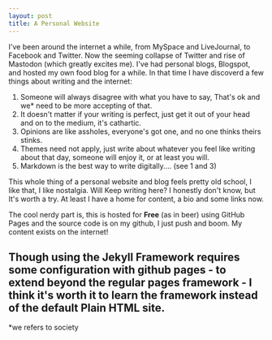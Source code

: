 ```yaml
---
layout: post
title: A Personal Website
---
```


I've been around the internet a while, from MySpace and LiveJournal, to Facebook and Twitter. Now the seeming collapse of Twitter and rise of Mastodon (which greatly excites me). I've had personal blogs, Blogspot, and hosted my own food blog for a while. In that time I have discoverd a few things about writing and the internet:

1. Someone will always disagree with what you have to say, That's ok and we* need to be more accepting of that. 
2. It doesn't matter if your writing is perfect, just get it out of your head and on to the medium, it's cathartic. 
3. Opinions are like assholes, everyone's got one, and no one thinks theirs stinks. 
4. Themes need not apply, just write about whatever you feel like writing about that day, someone will enjoy it, or at least you will.
5. Markdown is the best way to write digitally.... (see 1 and 3)

This whole thing of a personal website and blog feels pretty old school, I like that, I like nostalgia. Will Keep writing here? I honestly don't know, but It's worth a try. At least I have a home for content, a bio and some links now. 

The cool nerdy part is, this is hosted for **Free** (as in beer) using GitHub Pages and the source code is on my github, I just push and boom. My content exists on the internet! 

Though using the Jekyll Framework requires some configuration with github pages - to extend beyond the regular pages framework - I think it's worth it to learn the framework instead of the default Plain HTML site. 
---
*we refers to society